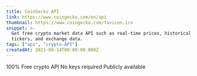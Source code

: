 ```yaml
---
title: CoinGecko API
link: https://www.coingecko.com/en/api
thumbnail: https://www.coingecko.com/favicon.ico
snippet: >-
  Get free crypto market data API such as real-time prices, historical trades,
  tickers, and exchange data.
tags: ["api", "crypto-API"]
createdAt: 2021-08-14T00:00:00.000Z
---
```

100% Free crypto API 
No keys required 
Publicly available